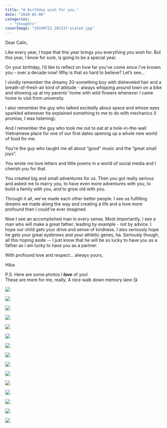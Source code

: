 ```yaml
---
title: "A birthday wish for you."
date: "2020-05-08"
categories: 
  - "thoughts"
coverImage: "20190722_201337-scaled.jpg"
---
```


Dear Calin,  

Like every year, I hope that this year brings you everything you wish for. But this year, I know for sure, is going to be a special year. 

On your birthday, I’d like to reflect on how far you’ve come since I’ve known you - over a decade now! Why is that so hard to believe? Let’s see... 

I vividly remember the dreamy 20-something boy with disheveled hair and a breath-of-fresh-air kind of attitude - always whipping around town on a bike and showing up at my parents’ home with wild flowers whenever I came home to visit from university. 

I also remember the guy who talked excitedly about space and whose eyes sparkled whenever he explained something to me to do with mechanics (I promise, I was listening). 

And I remember the guy who took me out to eat at a hole-in-the-wall Vietnamese place for one of our first dates opening up a whole new world of food for me. 

You’re the guy who taught me all about “good” music and the “great small joys”. 

You wrote me love letters and little poems in a world of social media and I cherish you for that.   
  
You created big and small adventures for us. Then you got really serious and asked me to marry you, to have even more adventures with you, to build a family with you, and to grow old with you. 

Through it all, we’ve made each other better people. I see us fulfilling dreams we made along the way and creating a life and a love more profound than I could’ve ever imagined. 

Now I see an accomplished man in every sense. Most importantly, I see a man who will make a great father; leading by example - not by advice. I hope our child gets your drive and sense of kindness. I also seriously hope he gets your great eyebrows and your athletic genes, ha. Seriously though, all this hoping aside -- I just know that he will be so lucky to have you as a father as I am lucky to have you as a partner. 

With profound love and respect... always yours,

  
Hiba

P.S. Here are some photos I _**love**_ of you!  
These are more for me, really. A nice walk down memory lane 😘

![](images/DSC_5644-1024x680.jpg)

![](images/GEDC2001-1024x843.jpg)

![](images/IMG_20190508_173129_533-616x1024.jpg)

![](images/20141106_210647-576x1024.jpg)

![](images/20190722_201337-768x1024.jpg)

![](images/20190724_181243-1024x768.jpg)

![](images/20190729_210354-1024x768.jpg)

![](images/20190831_120429_HDR-1024x768.jpg)

![](images/20190901_132131-768x1024.jpg)

![](images/20190928_133125_HDR-1024x768.jpg)

![](images/IMG_20190110_073013_240-1024x901.jpg)

![](images/IMG_20190202_105138_515-1024x768.jpg)

![](images/IMG_20190728_125829-1024x768.jpg)

![](images/IMG_20190721_150324-768x1024.jpg)

![](images/IMG_20190804_130642-768x1024.jpg)

